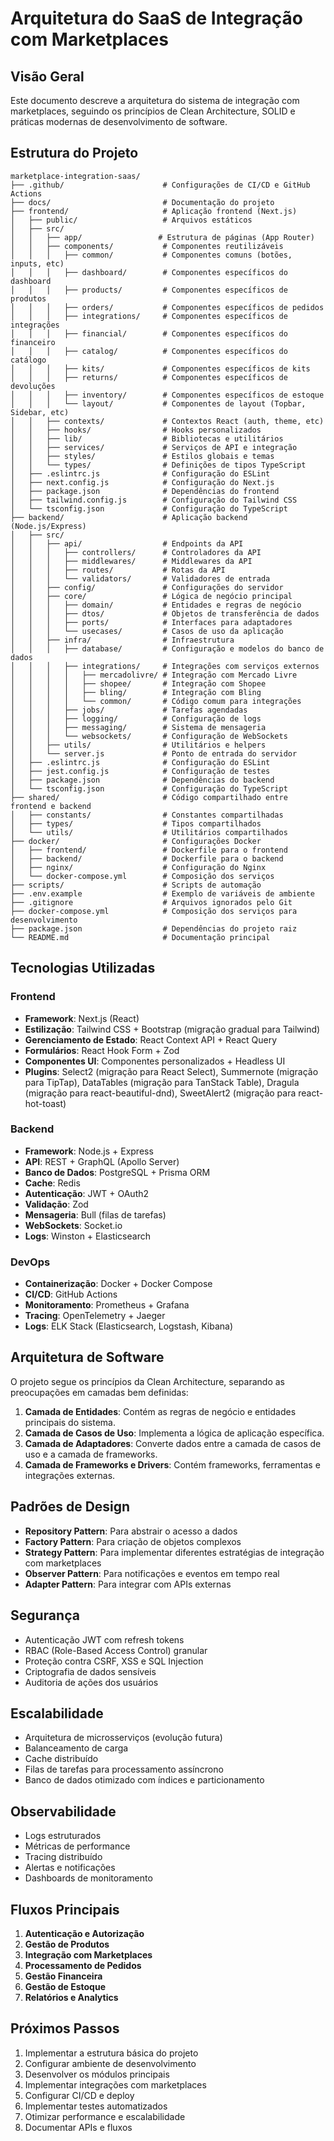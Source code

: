 # Arquitetura do SaaS de Integração com Marketplaces

## Visão Geral

Este documento descreve a arquitetura do sistema de integração com marketplaces, seguindo os princípios de Clean Architecture, SOLID e práticas modernas de desenvolvimento de software.

## Estrutura do Projeto

```
marketplace-integration-saas/
├── .github/                      # Configurações de CI/CD e GitHub Actions
├── docs/                         # Documentação do projeto
├── frontend/                     # Aplicação frontend (Next.js)
│   ├── public/                   # Arquivos estáticos
│   ├── src/
│   │   ├── app/                 # Estrutura de páginas (App Router)
│   │   ├── components/           # Componentes reutilizáveis
│   │   │   ├── common/           # Componentes comuns (botões, inputs, etc)
│   │   │   ├── dashboard/        # Componentes específicos do dashboard
│   │   │   ├── products/         # Componentes específicos de produtos
│   │   │   ├── orders/           # Componentes específicos de pedidos
│   │   │   ├── integrations/     # Componentes específicos de integrações
│   │   │   ├── financial/        # Componentes específicos do financeiro
│   │   │   ├── catalog/          # Componentes específicos do catálogo
│   │   │   ├── kits/             # Componentes específicos de kits
│   │   │   ├── returns/          # Componentes específicos de devoluções
│   │   │   ├── inventory/        # Componentes específicos de estoque
│   │   │   └── layout/           # Componentes de layout (Topbar, Sidebar, etc)
│   │   ├── contexts/             # Contextos React (auth, theme, etc)
│   │   ├── hooks/                # Hooks personalizados
│   │   ├── lib/                  # Bibliotecas e utilitários
│   │   ├── services/             # Serviços de API e integração
│   │   ├── styles/               # Estilos globais e temas
│   │   └── types/                # Definições de tipos TypeScript
│   ├── .eslintrc.js              # Configuração do ESLint
│   ├── next.config.js            # Configuração do Next.js
│   ├── package.json              # Dependências do frontend
│   ├── tailwind.config.js        # Configuração do Tailwind CSS
│   └── tsconfig.json             # Configuração do TypeScript
├── backend/                      # Aplicação backend (Node.js/Express)
│   ├── src/
│   │   ├── api/                  # Endpoints da API
│   │   │   ├── controllers/      # Controladores da API
│   │   │   ├── middlewares/      # Middlewares da API
│   │   │   ├── routes/           # Rotas da API
│   │   │   └── validators/       # Validadores de entrada
│   │   ├── config/               # Configurações do servidor
│   │   ├── core/                 # Lógica de negócio principal
│   │   │   ├── domain/           # Entidades e regras de negócio
│   │   │   ├── dtos/             # Objetos de transferência de dados
│   │   │   ├── ports/            # Interfaces para adaptadores
│   │   │   └── usecases/         # Casos de uso da aplicação
│   │   ├── infra/                # Infraestrutura
│   │   │   ├── database/         # Configuração e modelos do banco de dados
│   │   │   ├── integrations/     # Integrações com serviços externos
│   │   │   │   ├── mercadolivre/ # Integração com Mercado Livre
│   │   │   │   ├── shopee/       # Integração com Shopee
│   │   │   │   ├── bling/        # Integração com Bling
│   │   │   │   └── common/       # Código comum para integrações
│   │   │   ├── jobs/             # Tarefas agendadas
│   │   │   ├── logging/          # Configuração de logs
│   │   │   ├── messaging/        # Sistema de mensageria
│   │   │   └── websockets/       # Configuração de WebSockets
│   │   ├── utils/                # Utilitários e helpers
│   │   └── server.js             # Ponto de entrada do servidor
│   ├── .eslintrc.js              # Configuração do ESLint
│   ├── jest.config.js            # Configuração de testes
│   ├── package.json              # Dependências do backend
│   └── tsconfig.json             # Configuração do TypeScript
├── shared/                       # Código compartilhado entre frontend e backend
│   ├── constants/                # Constantes compartilhadas
│   ├── types/                    # Tipos compartilhados
│   └── utils/                    # Utilitários compartilhados
├── docker/                       # Configurações Docker
│   ├── frontend/                 # Dockerfile para o frontend
│   ├── backend/                  # Dockerfile para o backend
│   ├── nginx/                    # Configuração do Nginx
│   └── docker-compose.yml        # Composição dos serviços
├── scripts/                      # Scripts de automação
├── .env.example                  # Exemplo de variáveis de ambiente
├── .gitignore                    # Arquivos ignorados pelo Git
├── docker-compose.yml            # Composição dos serviços para desenvolvimento
├── package.json                  # Dependências do projeto raiz
└── README.md                     # Documentação principal
```

## Tecnologias Utilizadas

### Frontend
- **Framework**: Next.js (React)
- **Estilização**: Tailwind CSS + Bootstrap (migração gradual para Tailwind)
- **Gerenciamento de Estado**: React Context API + React Query
- **Formulários**: React Hook Form + Zod
- **Componentes UI**: Componentes personalizados + Headless UI
- **Plugins**: Select2 (migração para React Select), Summernote (migração para TipTap), DataTables (migração para TanStack Table), Dragula (migração para react-beautiful-dnd), SweetAlert2 (migração para react-hot-toast)

### Backend
- **Framework**: Node.js + Express
- **API**: REST + GraphQL (Apollo Server)
- **Banco de Dados**: PostgreSQL + Prisma ORM
- **Cache**: Redis
- **Autenticação**: JWT + OAuth2
- **Validação**: Zod
- **Mensageria**: Bull (filas de tarefas)
- **WebSockets**: Socket.io
- **Logs**: Winston + Elasticsearch

### DevOps
- **Containerização**: Docker + Docker Compose
- **CI/CD**: GitHub Actions
- **Monitoramento**: Prometheus + Grafana
- **Tracing**: OpenTelemetry + Jaeger
- **Logs**: ELK Stack (Elasticsearch, Logstash, Kibana)

## Arquitetura de Software

O projeto segue os princípios da Clean Architecture, separando as preocupações em camadas bem definidas:

1. **Camada de Entidades**: Contém as regras de negócio e entidades principais do sistema.
2. **Camada de Casos de Uso**: Implementa a lógica de aplicação específica.
3. **Camada de Adaptadores**: Converte dados entre a camada de casos de uso e a camada de frameworks.
4. **Camada de Frameworks e Drivers**: Contém frameworks, ferramentas e integrações externas.

## Padrões de Design

- **Repository Pattern**: Para abstrair o acesso a dados
- **Factory Pattern**: Para criação de objetos complexos
- **Strategy Pattern**: Para implementar diferentes estratégias de integração com marketplaces
- **Observer Pattern**: Para notificações e eventos em tempo real
- **Adapter Pattern**: Para integrar com APIs externas

## Segurança

- Autenticação JWT com refresh tokens
- RBAC (Role-Based Access Control) granular
- Proteção contra CSRF, XSS e SQL Injection
- Criptografia de dados sensíveis
- Auditoria de ações dos usuários

## Escalabilidade

- Arquitetura de microsserviços (evolução futura)
- Balanceamento de carga
- Cache distribuído
- Filas de tarefas para processamento assíncrono
- Banco de dados otimizado com índices e particionamento

## Observabilidade

- Logs estruturados
- Métricas de performance
- Tracing distribuído
- Alertas e notificações
- Dashboards de monitoramento

## Fluxos Principais

1. **Autenticação e Autorização**
2. **Gestão de Produtos**
3. **Integração com Marketplaces**
4. **Processamento de Pedidos**
5. **Gestão Financeira**
6. **Gestão de Estoque**
7. **Relatórios e Analytics**

## Próximos Passos

1. Implementar a estrutura básica do projeto
2. Configurar ambiente de desenvolvimento
3. Desenvolver os módulos principais
4. Implementar integrações com marketplaces
5. Configurar CI/CD e deploy
6. Implementar testes automatizados
7. Otimizar performance e escalabilidade
8. Documentar APIs e fluxos